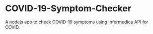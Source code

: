 # COVID-19-Symptom-Checker
A nodejs app to check COVID-19 symptoms using Infermedica API for COVID.
